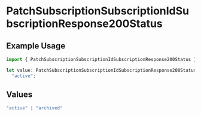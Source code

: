# PatchSubscriptionSubscriptionIdSubscriptionResponse200Status

## Example Usage

```typescript
import { PatchSubscriptionSubscriptionIdSubscriptionResponse200Status } from "jani-payments/models/operations";

let value: PatchSubscriptionSubscriptionIdSubscriptionResponse200Status =
  "active";
```

## Values

```typescript
"active" | "archived"
```